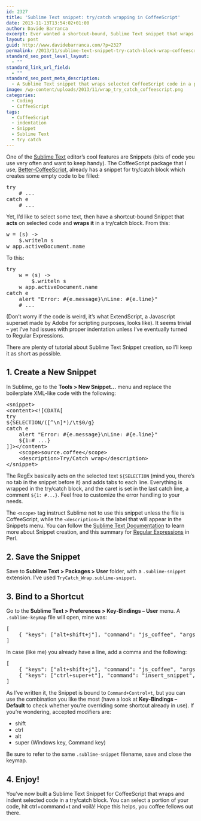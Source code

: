 ```yaml
---
id: 2327
title: 'Sublime Text snippet: try/catch wrapping in CoffeeScript'
date: 2013-11-13T13:54:02+01:00
author: Davide Barranca
excerpt: Ever wanted a shortcut-bound, Sublime Text snippet that wraps a selected portion of CoffeeScript code in a properly indented try/catch block? Me too, so I wrote it, here it is!
layout: post
guid: http://www.davidebarranca.com/?p=2327
permalink: /2013/11/sublime-text-snippet-try-catch-block-wrap-coffeescript/
standard_seo_post_level_layout:
  - ""
standard_link_url_field:
  - ""
standard_seo_post_meta_description:
  - A Sublime Text snippet that wraps selected CoffeeScript code in a properly indented try/catch block, with instruction on shortcut binding.
image: /wp-content/uploads/2013/11/wrap_try_catch_coffeescript.png
categories:
  - Coding
  - CoffeeScript
tags:
  - CoffeeScript
  - indentation
  - Snippet
  - Sublime Text
  - try catch
---
```

<div class="pf-content">
  <p>
    One of the <span itemprop="mentions" itemscope="" itemtype="http://schema.org/SoftwareApplication"><a itemprop="url" title="Sublime Text" href="http://www.sublimetext.com"><span itemprop="name">Sublime Text</span></a></span> editor&#8217;s cool features are <span itemprop="mentions">Snippets</span> (bits of code you use very often and want to keep handy). The CoffeeScript package that I use, <a title="Better CoffeeScript for Sublime Text on GitHub" href="https://github.com/aponxi/sublime-better-coffeescript" target="_blank">Better-CoffeeScript</a>, already has a snippet for <span itemprop="mentions">try/catch</span> block which creates some empty code to be filled:
  </p>

  <pre class="lang:coffee decode:true">try
	# ...
catch e
	# ...</pre>

  <p>
    Yet, I&#8217;d like to select some text, then have a shortcut-bound Snippet that <strong>acts</strong> on selected code and <strong>wraps it</strong> in a try/catch block. From this:
  </p>

  <pre class="lang:default decode:true">w = (s) -&gt;
	$.writeln s
w app.activeDocument.name</pre>

  <p>
    To this:
  </p>

  <pre class="lang:coffee decode:true">try
	w = (s) -&gt;
		$.writeln s
	w app.activeDocument.name
catch e
	alert "Error: #{e.message}\nLine: #{e.line}"
	# ...</pre>

  <p>
    (Don&#8217;t worry if the code is weird, it&#8217;s what ExtendScript, a Javascript superset made by Adobe for scripting purposes, looks like). It seems trivial &#8211; yet I&#8217;ve had issues with proper indentation unless I&#8217;ve eventually turned to Regular Expressions.
  </p>

  <p>
    There are plenty of tutorial about Sublime Text Snippet creation, so I&#8217;ll keep it as short as possible.
  </p>

  <h2>
    1. Create a New Snippet
  </h2>

  <p>
    In Sublime, go to the <strong>Tools > New Snippet&#8230;</strong> menu and replace the boilerplate XML-like code with the following:
  </p>

  <pre class="lang:xhtml decode:true">&lt;snippet&gt;
&lt;content&gt;&lt;![CDATA[
try
${SELECTION/([^\n]*)/\t$0/g}
catch e
	alert "Error: #{e.message}\nLine: #{e.line}"
	${1:# ...}
]]&gt;&lt;/content&gt;
	&lt;scope&gt;source.coffee&lt;/scope&gt;
	&lt;description&gt;Try/Catch wrap&lt;/description&gt;
&lt;/snippet&gt;</pre>

  <p>
    The RegEx basically acts on the selected text <code>${SELECTION</code> (mind you, there&#8217;s no tab in the snippet before it) and adds tabs to each line. Everything is wrapped in the try/catch block, and the caret is set in the last catch line, a comment <code>${1: #...}</code>. Feel free to customize the error handling to your needs.
  </p>

  <p>
    The <code>&lt;scope&gt;</code> tag instruct Sublime not to use this snippet unless the file is CoffeeScript, while the <code>&lt;description&gt;</code> is the label that will appear in the Snippets menu. You can follow the <a title="Sublime Text Documentation" href="http://docs.sublimetext.info/en/sublime-text-3/extensibility/snippets.html" target="_blank">Sublime Text Documentation</a> to learn more about Snippet creation, and this summary for <a title="Perl Regular Expressions" href="http://www.cs.tut.fi/~jkorpela/perl/regexp.html" target="_blank">Regular Expressions</a> in Perl.
  </p>

  <h2>
    2. Save the Snippet
  </h2>

  <p>
    Save to <strong>Sublime Text > Packages > User</strong> folder, with a <code>.sublime-snippet</code> extension. I&#8217;ve used <code>TryCatch_Wrap.sublime-snippet</code>.
  </p>

  <h2>
    3. Bind to a Shortcut
  </h2>

  <p>
    Go to the <strong>Sublime Text > Preferences > Key-Bindings &#8211; User</strong> menu. A <code>.sublime-keymap</code> file will open, mine was:
  </p>

  <pre class="lang:default decode:true">[
	{ "keys": ["alt+shift+j"], "command": "js_coffee", "args":{"new_file": true}}
]</pre>

  <p>
    In case (like me) you already have a line, add a comma and the following:
  </p>

  <pre class="lang:default decode:true">[
	{ "keys": ["alt+shift+j"], "command": "js_coffee", "args":{"new_file": true}},
	{ "keys": ["ctrl+super+t"], "command": "insert_snippet", "args": {"name": "Packages/User/TryCatch_Wrap.sublime-snippet"} }
]</pre>

  <p>
    As I&#8217;ve written it, the Snippet is bound to <code>Command+Control+t</code>, but you can use the combination you like the most (have a look at <strong>Key-Bindings &#8211; Default</strong> to check whether you&#8217;re overriding some shortcut already in use). If you&#8217;re wondering, accepted modifiers are:
  </p>

  <ul>
    <li>
      shift
    </li>
    <li>
      ctrl
    </li>
    <li>
      alt
    </li>
    <li>
      super (Windows key, Command key)
    </li>
  </ul>

  <p>
    Be sure to refer to the same <code>.sublime-snippet</code> filename, save and close the keymap.
  </p>

  <h2>
    4. Enjoy!
  </h2>

  <p>
    You&#8217;ve now built <span itemprop="about">a Sublime Text Snippet for CoffeeScript that wraps and indent selected code in a try/catch block</span>. You can select a portion of your code, hit ctrl+command+t and voilà! Hope this helps, you coffee fellows out there.
  </p>
</div>

